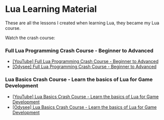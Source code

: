 # Lua Learning Material

These are all the lessons I created when learning Lua, they became my Lua course.

Watch the crash course:

### Full Lua Programming Crash Course - Beginner to Advanced

- [[YouTube] Full Lua Programming Crash Course - Beginner to Advanced](https://youtu.be/1srFmjt1Ib0)
- [[Odysee] Full Lua Programming Crash Course - Beginner to Advanced](https://odysee.com/@stevesteacher:0/lua-crash-course:d?r=B9JfZ7wuBKSwBg3uShCNc3kUWcFtu2gH)

### Lua Basics Crash Course - Learn the basics of Lua for Game Development

- [[YouTube] Lua Basics Crash Course - Learn the basics of Lua for Game Development](https://youtu.be/zDKK_1hxW_o)
- [[Odysee] Lua Basics Crash Course - Learn the basics of Lua for Game Development](https://odysee.com/@stevesteacher:0/lua-basics-crash-course:3?r=B9JfZ7wuBKSwBg3uShCNc3kUWcFtu2gH)
